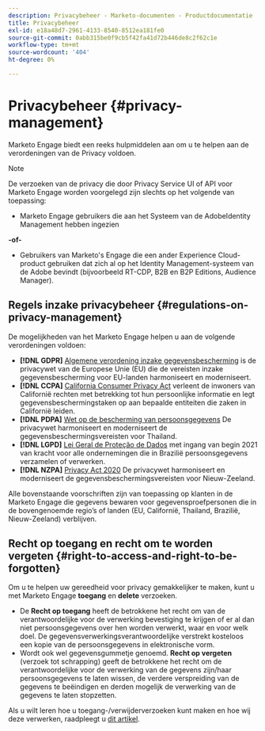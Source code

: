 ```yaml
---
description: Privacybeheer - Marketo-documenten - Productdocumentatie
title: Privacybeheer
exl-id: e18a48d7-2961-4133-8540-8512ea181fe0
source-git-commit: 0abb315be0f9cb5f42fa41d72b446de8c2f62c1e
workflow-type: tm+mt
source-wordcount: '404'
ht-degree: 0%

---
```


# Privacybeheer {#privacy-management}

Marketo Engage biedt een reeks hulpmiddelen aan om u te helpen aan de verordeningen van de Privacy voldoen.

>[!NOTE]
>
>De verzoeken van de privacy die door Privacy Service UI of API voor Marketo Engage worden voorgelegd zijn slechts op het volgende van toepassing:
>
>* Marketo Engage gebruikers die aan het Systeem van de AdobeIdentity Management hebben ingezien
>
>**-of-**
>
>* Gebruikers van Marketo&#39;s Engage die een ander Experience Cloud-product gebruiken dat zich al op het Identity Management-systeem van de Adobe bevindt (bijvoorbeeld RT-CDP, B2B en B2P Editions, Audience Manager).

## Regels inzake privacybeheer {#regulations-on-privacy-management}

De mogelijkheden van het Marketo Engage helpen u aan de volgende verordeningen voldoen:

* **[!DNL GDPR]** [Algemene verordening inzake gegevensbescherming](https://ec.europa.eu/info/law/law-topic/data-protection/reform/what-does-general-data-protection-regulation-gdpr-govern_en) is de privacywet van de Europese Unie (EU) die de vereisten inzake gegevensbescherming voor EU-landen harmoniseert en moderniseert.
* **[!DNL CCPA]** [California Consumer Privacy Act](https://leginfo.legislature.ca.gov/faces/codes_displayText.xhtml?lawCode=CIV&amp;division=3.&amp;titel=1.81.5.&amp;part=4.&amp;hoofdstuk=&amp;artikel=) verleent de inwoners van Californië rechten met betrekking tot hun persoonlijke informatie en legt gegevensbeschermingstaken op aan bepaalde entiteiten die zaken in Californië leiden.
* **[!DNL PDPA]** [Wet op de bescherming van persoonsgegevens](https://secureprivacy.ai/thailand-pdpa-summary-what-businesses-need-to-know/) De privacywet harmoniseert en moderniseert de gegevensbeschermingsvereisten voor Thailand.
* **[!DNL LGPD]** [Lei Geral de Proteção de Dados](https://iapp.org/media/pdf/resource_center/Brazilian_General_Data_Protection_Law.pdf) met ingang van begin 2021 van kracht voor alle ondernemingen die in Brazilië persoonsgegevens verzamelen of verwerken.
* **[!DNL NZPA]** [Privacy Act 2020](https://www.privacy.org.nz/privacy-act-2020/privacy-act-2020/) De privacywet harmoniseert en moderniseert de gegevensbeschermingsvereisten voor Nieuw-Zeeland.

Alle bovenstaande voorschriften zijn van toepassing op klanten in de Marketo Engage die gegevens bewaren voor gegevensproefpersonen die in de bovengenoemde regio’s of landen (EU, Californië, Thailand, Brazilië, Nieuw-Zeeland) verblijven.

## Recht op toegang en recht om te worden vergeten {#right-to-access-and-right-to-be-forgotten}

Om u te helpen uw gereedheid voor privacy gemakkelijker te maken, kunt u met Marketo Engage **toegang** en **delete** verzoeken.

* De **Recht op toegang** heeft de betrokkene het recht om van de verantwoordelijke voor de verwerking bevestiging te krijgen of er al dan niet persoonsgegevens over hen worden verwerkt, waar en voor welk doel. De gegevensverwerkingsverantwoordelijke verstrekt kosteloos een kopie van de persoonsgegevens in elektronische vorm.
* Wordt ook wel gegevensgummetje genoemd. **Recht op vergeten** (verzoek tot schrapping) geeft de betrokkene het recht om de verantwoordelijke voor de verwerking van de gegevens zijn/haar persoonsgegevens te laten wissen, de verdere verspreiding van de gegevens te beëindigen en derden mogelijk de verwerking van de gegevens te laten stopzetten.

Als u wilt leren hoe u toegang-/verwijderverzoeken kunt maken en hoe wij deze verwerken, raadpleegt u [dit artikel](/help/marketo/product-docs/core-marketo-concepts/miscellaneous/privacy-requests.md).
